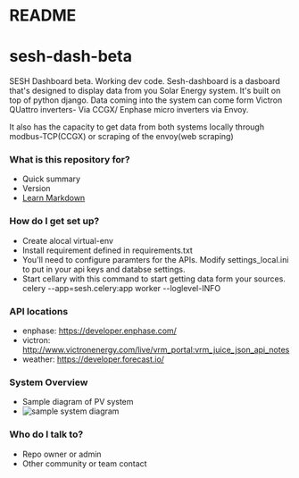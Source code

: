 # README #

# sesh-dash-beta
SESH Dashboard beta. Working dev code.
Sesh-dashboard is a dasboard that's designed to display data from you Solar Energy system. It's built on top of python django. Data coming into the system can come form Victron QUattro inverters- Via CCGX/ Enphase micro inverters via Envoy.

It also has the capacity to get data from both systems locally through modbus-TCP(CCGX) or scraping of the envoy(web scraping)

### What is this repository for? ###

* Quick summary
* Version
* [Learn Markdown](https://bitbucket.org/tutorials/markdowndemo)

### How do I get set up? ###

* Create alocal virtual-env
* Install requirement defined in requirements.txt
* You'll need to configure paramters for the APIs. Modify  settings_local.ini to put in your api keys and databse settings.
* Start cellary with this command to start getting data  form your sources.  celery --app=sesh.celery:app worker --loglevel-INFO

### API locations ###
* enphase: https://developer.enphase.com/
* victron: http://www.victronenergy.com/live/vrm_portal:vrm_juice_json_api_notes
* weather: https://developer.forecast.io/


### System Overview ###
* Sample diagram of PV system
*   ![sample system diagram ](http://full/path/to/img.jpg "Optional title")

### Who do I talk to? ###

* Repo owner or admin
* Other community or team contact
